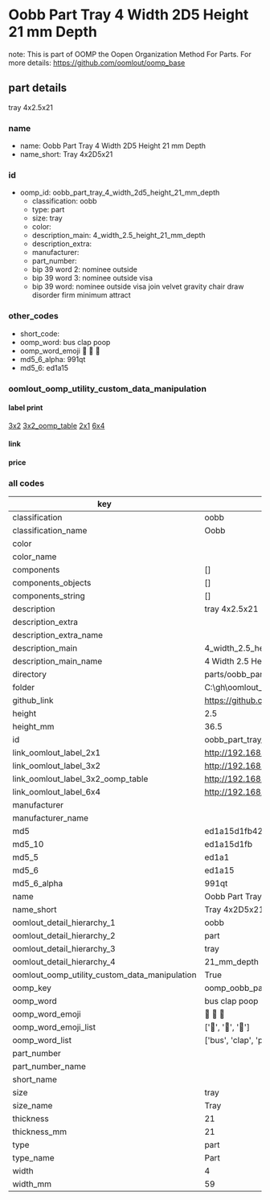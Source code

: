# Oobb Part Tray 4 Width 2D5 Height 21 mm Depth  

note: This is part of OOMP the Oopen Organization Method For Parts. For more details: https://github.com/oomlout/oomp_base

##  part details
  



tray 4x2.5x21



### name
* name: Oobb Part Tray 4 Width 2D5 Height 21 mm Depth
* name_short: Tray 4x2D5x21 
### id
* oomp_id: oobb_part_tray_4_width_2d5_height_21_mm_depth
  * classification: oobb
  * type: part
  * size: tray
  * color: 
  * description_main: 4_width_2.5_height_21_mm_depth
  * description_extra: 
  * manufacturer: 
  * part_number: 
  * bip 39 word 2: nominee outside
  * bip 39 word 3: nominee outside visa
  * bip 39 word: nominee outside visa join velvet gravity chair draw disorder firm minimum attract

### other_codes
* short_code: 
* oomp_word: bus clap poop
* oomp_word_emoji :bus: :clap: :poop:
* md5_6_alpha: 991qt
* md5_6: ed1a15






### oomlout_oomp_utility_custom_data_manipulation
#### label print
[3x2](http://192.168.1.245:1112/?label=oomp%20991qt)
[3x2_oomp_table](http://192.168.1.108:1112/?label=oomp%20991qt)
[2x1](http://192.168.1.242:1112/?label=oomp%20991qt)
[6x4](http://192.168.1.55:1112/?label=oomp%20991qt)    

#### link

                              

#### price







### all codes 
| key | value |  
| --- | --- |  
| classification | oobb |  
| classification_name | Oobb |  
| color |  |  
| color_name |  |  
| components | [] |  
| components_objects | [] |  
| components_string | [] |  
| description | tray 4x2.5x21 |  
| description_extra |  |  
| description_extra_name |  |  
| description_main | 4_width_2.5_height_21_mm_depth |  
| description_main_name | 4 Width 2.5 Height 21 mm Depth |  
| directory | parts/oobb_part_tray_4_width_2d5_height_21_mm_depth |  
| folder | C:\gh\oomlout_oobb_version_4_generated_parts\parts\oobb_part_tray_4_width_2d5_height_21_mm_depth |  
| github_link | https://github.com/oomlout/oomlout_oomp_part_src/tree/main/parts/oobb_part_tray_4_width_2d5_height_21_mm_depth |  
| height | 2.5 |  
| height_mm | 36.5 |  
| id | oobb_part_tray_4_width_2d5_height_21_mm_depth |  
| link_oomlout_label_2x1 | http://192.168.1.242:1112/?label=oomp%20991qt |  
| link_oomlout_label_3x2 | http://192.168.1.245:1112/?label=oomp%20991qt |  
| link_oomlout_label_3x2_oomp_table | http://192.168.1.108:1112/?label=oomp%20991qt |  
| link_oomlout_label_6x4 | http://192.168.1.55:1112/?label=oomp%20991qt |  
| manufacturer |  |  
| manufacturer_name |  |  
| md5 | ed1a15d1fb4264b998790783e96764af |  
| md5_10 | ed1a15d1fb |  
| md5_5 | ed1a1 |  
| md5_6 | ed1a15 |  
| md5_6_alpha | 991qt |  
| name | Oobb Part Tray 4 Width 2D5 Height 21 mm Depth |  
| name_short | Tray 4x2D5x21  |  
| oomlout_detail_hierarchy_1 | oobb |  
| oomlout_detail_hierarchy_2 | part |  
| oomlout_detail_hierarchy_3 | tray |  
| oomlout_detail_hierarchy_4 | 21_mm_depth |  
| oomlout_oomp_utility_custom_data_manipulation | True |  
| oomp_key | oomp_oobb_part_tray_4_width_2d5_height_21_mm_depth |  
| oomp_word | bus clap poop |  
| oomp_word_emoji | :bus: :clap: :poop: |  
| oomp_word_emoji_list | [':bus:', ':clap:', ':poop:'] |  
| oomp_word_list | ['bus', 'clap', 'poop'] |  
| part_number |  |  
| part_number_name |  |  
| short_name |  |  
| size | tray |  
| size_name | Tray |  
| thickness | 21 |  
| thickness_mm | 21 |  
| type | part |  
| type_name | Part |  
| width | 4 |  
| width_mm | 59 |  
